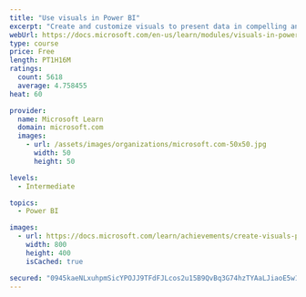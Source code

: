 ```yaml
---
title: "Use visuals in Power BI"
excerpt: "Create and customize visuals to present data in compelling and insightful ways."
webUrl: https://docs.microsoft.com/en-us/learn/modules/visuals-in-power-bi/
type: course
price: Free
length: PT1H16M
ratings:
  count: 5618
  average: 4.758455
heat: 60

provider:
  name: Microsoft Learn
  domain: microsoft.com
  images:
    - url: /assets/images/organizations/microsoft.com-50x50.jpg
      width: 50
      height: 50

levels:
  - Intermediate

topics:
  - Power BI

images:
  - url: https://docs.microsoft.com/learn/achievements/create-visuals-power-bi-desktop-social.png
    width: 800
    height: 400
    isCached: true

secured: "0945kaeNLxuhpmSicYPOJJ9TFdFJLcos2u15B9QvBq3G74hzTYAaLJiaoE5w1zOey+lR3Kk0DfT/e4XAN1JBRQ8hH+Uq6xYqPmGnbxKmXyyf7B2Q5cPqIY5CkdjEwozYafRH/duw0T/aI+MgL7VkiWdJAbw0H7FhLWPTbGvPK/8XMZ7tD5JwZMdPUklJ3cL9ArnH+RxCs2XczfT2HG2s9IwxtKKhllGfkQqKL/VWQgUj2BHXytB32JWQpxAzYSK7E865p120JX2AVqfimoCUGUVEoGTIz7CuxVJymdhug08m87M2SZsx7SFz6cNm+UL3bbIbiECxvxOV6pIAm+ZgpqM0/SDi9V1OnjaLNtpqh1Mm5n5b+VglpYCUJBRWSApwg7Bc51eO76DdCBJEiqcx7GVj1PUS5uYePnkFqBF3BzI=;ooLxoL+yh79sCYO0Gi/nsw=="
---
```


